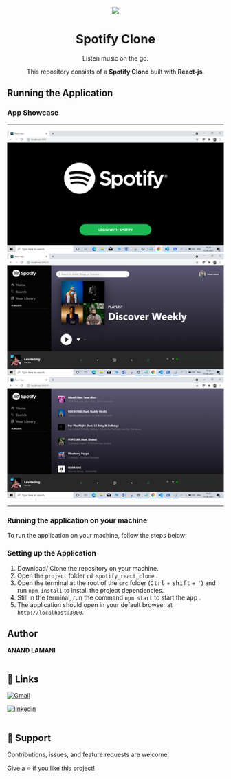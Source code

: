 <p align="center">    
        <img src="https://getheavy.com/wp-content/uploads/2019/12/spotify2019-830x350.jpg" width="300" />
    <h1 align="center"> Spotify Clone </h1>
</p>

<p align="center">
    Listen music on the go.
</p>

<p align="center">
    This repository consists of a <strong>Spotify Clone</strong> built with <strong>React-js</strong>.
</p>

## Running the Application

### App Showcase

<hr>
<p align="center" >
  <img src="Screenshots\1.png"  />
  <img src="Screenshots\2.png"  />
  <img src="Screenshots\3.png"  />

</p>
<hr>

### Running the application on your machine

To run the application on your machine, follow the steps below:

### Setting up the Application

1. Download/ Clone the repository on your machine.
2. Open the `project` folder `cd spotify_react_clone` .
3. Open the terminal at the root of the `src` folder (<kbd>Ctrl</kbd> + <kbd>shift</kbd> + <kbd>'</kbd>) and run `npm install` to install the project dependencies.
4. Still in the terminal, run the command `npm start` to start the app .
5. The application should open in your default browser at `http://localhost:3000`.

## Author

**ANAND LAMANI**
<br>
<br>

## 🔗 Links

[![Gmail](https://img.shields.io/badge/Gmail-D14836?style=for-the-badge&logo=gmail&logoColor=white)](mailto:anandlamanird19@gmail.com?subject=Hi "Hi!")

[![linkedin](https://img.shields.io/badge/linkedin-0A66C2?style=for-the-badge&logo=linkedin&logoColor=white)](https://www.linkedin.com/in/anand-lamani-144506194 "Welcome")
<br>
<br>

## 🤝 Support

Contributions, issues, and feature requests are welcome!

Give a ⭐️ if you like this project!
